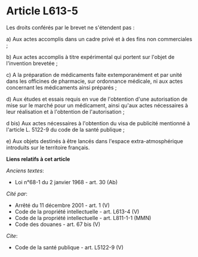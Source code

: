 # Article L613-5

Les droits conférés par le brevet ne s'étendent pas : 

a) Aux actes accomplis dans un cadre privé et à des fins non commerciales ; 

b) Aux actes accomplis à titre expérimental qui portent sur l'objet de l'invention brevetée ; 

c) A la préparation de médicaments faite extemporanément et par unité dans les officines de pharmacie, sur ordonnance
médicale, ni aux actes concernant les médicaments ainsi préparés ; 

d) Aux études et essais requis en vue de l'obtention d'une autorisation de mise sur le marché pour un médicament, ainsi
qu'aux actes nécessaires à leur réalisation et à l'obtention de l'autorisation ; 

d bis) Aux actes nécessaires à l'obtention du visa de publicité mentionné à l'article L. 5122-9 du code de la santé
publique ; 

e) Aux objets destinés à être lancés dans l'espace extra-atmosphérique introduits sur le territoire français.

**Liens relatifs à cet article**

_Anciens textes_:

  - Loi n°68-1 du 2 janvier 1968 - art. 30 (Ab)

_Cité par_:

  - Arrêté du 11 décembre 2001 - art. 1 (V)
  - Code de la propriété intellectuelle - art. L613-4 (V)
  - Code de la propriété intellectuelle - art. L811-1-1 (MMN)
  - Code des douanes - art. 67 bis (V)

_Cite_:

  - Code de la santé publique - art. L5122-9 (V)
